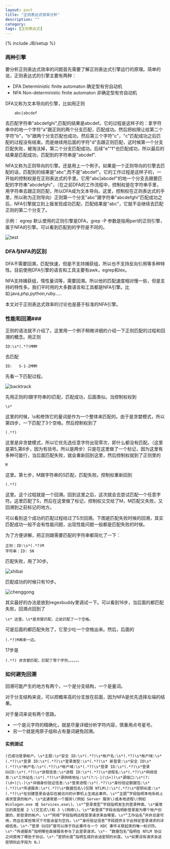 ```yaml
---
layout: post
title: "正则表达式效率分析"
description: ""
category: 
tags: [正则表达式]
---
```

{% include JB/setup %}

### 两种引擎 ###


要分析正则表达式效率的问题首先需要了解正则表达式引擎运行的原理。简单的说，正则表达式的引擎主要有两种：
* DFA Deterministic finite automaton 确定型有穷自动机
* NFA Non-deterministic finite automaton 非确定型有穷自动机

DFA又称为文本导向的引擎，比如用正则

        abc|abcdef
去匹配字符串"abcdefghi",匹配的结果是abcdef。它的过程是这样子的：拿字符串中的地一个字符"a"跟正则的两个分支匹配，匹配成功。然后把权限让给第二个字符"b"，"b"跟两个分支匹配也成功，然后第三个字符"c"，"c"匹配成功之后匹配的过程没有结束。而是继续用后面的字符"d"去跟正则匹配，这时候第一个分支匹配失败，被淘汰掉，第二个分支匹配成功。后续"e""f"也匹配成功，所以最后的结果是匹配成功，匹配到的字符串是"abcdef".

NFA又称为正则导向的引擎。还是用上一个例子。如果是一个正则导向的引擎去匹配的话，匹配到的结果是"abc",而不是"abcdef"。它的工作过程是这样子的，一开始的控制权是在正则表达式的手里。它用"abc|abcdef"的地一个分支去跟要匹配的字符串"abcdefghi"，（在之前DFA的工作流程中，控制权是在字符串手里，用字符串去跟正则匹配，所以DFA成为文本导向。这里，控制权在正则表达式的手里，所以称为正则导向）正则第一个分支"abc"跟字符串"abcdefghi"匹配成功之后，NFA引擎就立刻上报发现成功匹配，匹配结果是"abc"，它就不会继续去匹配正则的第二个分支了。

示例：
egrep 默认使用的正则引擎是DFA，grep -P 参数是指用perl的正则引擎，属于NFA的引擎。可以看到匹配到的字符是不同的。

![test]({{site.img_url}}egrep.png)
### DFA与NFA的区别 ###

DFA不需要回溯，匹配快速，但是不支持捕获组，所以也不支持反向引用等多种特性。目前使用DFA引擎的语言和工具主要有awk，egrep和lex。

NFA支持捕获组，惰性量词等，需要回溯。所以他的匹配速度相对慢一些，但是支持的特性多。我们平时用的大多数语言和工具都是NFA引擎。比如:java,php,python,ruby.....

本文对于正则表达式效率的讨论也是基于标准的NFA引擎。

### 性能和回溯###

正则的语法就不介绍了。这里用一个例子稍微详细的介绍一下正则匹配的过程和回溯的概念。用正则

	ID:\s*(.*?)MMM
去匹配

	ID:   S-1-2MMM
 先看一下匹配过程。

![backtrack]({{site.img_url}}backtrack.png)

先用正则的I跟字符串的I匹配，匹配成功，后面类似。当控制权权到

	\s*
这里的时候，\s和修饰它的量词是作为一个整体来匹配的。由于是贪婪模式，所以第四步，一下匹配了3个空格。然后控制权到了

	(.*?)
这里是非贪婪模式，所以它优先选任意字符出现零次，即什么都没有匹配。（这里是第5,第6步，因为有括号。所以是两步）只是在这里做了一个标记，因为这里有多种可能行，当后面匹配失败，就会重新回到这里，然后控制权就到了正则里的

	M
这里。第七步，M跟字符串的S匹配，匹配失败。控制权重新回到

	(.*?)
这里。这个过程就是一个回溯。回到这里之后，这次就会去尝试匹配一个任意字符。这里匹配了S，然后在这里做了标记，控制权又交给了M，M匹配又失败，又回溯到之前标记的地方。

可以看到这个成功的匹配过程经过了5次回溯。下图是匹配失败时候的回溯，其实匹配成功一般不会有性能问题，出现性能问题一般都是匹配失败的时候。

为了方便讲解，把正则跟需要匹配的字符串都简化了一下：

	正则：ID:\s*(.*?)M
	字符串：ID: SN
匹配失败，用了30步。

![shibai]({{site.img_url}}jianhua2.png)

匹配成功的时候只有10步。

![chenggong]({{site.img_url}}jianhua.png)


其实最好的办法是放到regexbuddy里调试一下。可以看到16步，当后面的都匹配失败，回溯点回到了

	\s* 这里。\s*是贪婪匹配，之前匹配了一个空格。
可是后面的都匹配失败了，它至少吐一个空格出来。然后，后面的

	(.*?)M再来一边。
17步是

	(.*?) 非贪婪匹配，匹配了零个字符。。。。。。

### 如何避免回溯 ###


回溯可能产生的地方有两个，一个是分支结构，一个是量词。

对于分支结构来说，可以把概率高的分支放在前面，因为NFA是优先选择左端的结果。

对于量词来说有两个思路。
* 一个是元字符的精确化，就是尽量详细分析字符内容，慎重用点号星号。
* 另一个就是用原子组和占有量词避免回溯。

#### 实例测试 ####

	(已成功登录帐户。\s*主题:\s*安全 ID:\s*(.*?)\s*帐户名:\s*(.*?)\s*帐户域:\s*(.*?)\s*登录 ID:\s*(.*?)\s*登录类型:\s*(.*?)\s* 新登录:\s*安全 ID\s*(.*?)\s*帐户名:\s*(.*?)\s*帐户域:\s*(.*?)\s*登录 ID:\s*(.*?)\s*登录 GUID:\s*(.*?)\s*进程信息:\s*进程 ID:\s*(.*?)\s*进程名:\s*(.*?)\s*网络信息:\s*工作站名:\s*(.*?)\s*源网络地址:\s*(?:\-|(\S+))\s*源端口:\s*(?:(\d+)|\-)\s*详细身份验证信息:\s*登录进程:\s*(.*?)\s*身份验证数据包:\s*(.*?)\s*传递服务:\s*(.*?)\s*数据包名\(仅限 NTLM\):\s*(.*?)\s*密钥长度:\s*(.*?)\s*在创建登录会话后在被访问的计算机上生成此事件。\s*“主题”字段指明本地系统上请求登录的帐户。\s*这通常是一个服务\(例如 Server 服务\)或本地进程\(例如 Winlogon.exe 或 Services.exe\)。\s*“登录类型”字段指明发生的登录种类。\s*最常见的类型是 2 \(交互式\)和 3 \(网络\)。\s*“新登录”字段会指明新登录是为哪个帐户创建的，即登录的帐户。\s*“网络”字段指明远程登录请求来自哪里。\s*“工作站名”并非总是可用，而且在某些情况下可能会留为空白。\s*“身份验证信息”字段提供关于此特定登录请求的详细信息。\s*-“登录 GUID”是可以用于将此事件与一个 KDC 事件关联起来的唯一标识符。\s*-“传递服务”指明哪些直接服务参与了此登录请求。\s*- “数据包名”指明在 NTLM 协议之间使用了哪些子协议。\s*-“密钥长度”指明生成的会话密钥的长度。\s*如果没有请求会话密钥则此字段为 0。)




